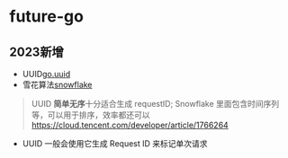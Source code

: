 # future-go


## 2023新增
- UUID[go.uuid](https://github.com/satori/go.uuid)
- 雪花算法[snowflake](https://github.com/bwmarrin/snowflake)

> UUID **简单无序**十分适合生成 requestID; Snowflake 里面包含时间序列等，可以用于排序，效率都还可以
https://cloud.tencent.com/developer/article/1766264

- UUID 一般会使用它生成 Request ID 来标记单次请求